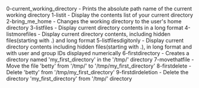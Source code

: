 0-current_working_directory - Prints the absolute path name of the current working directory
1-listit - Display the contents list of your current directory
2-bring_me_home - Changes the working directory to the user's home directory
3-listfiles - Display current directory contents in a long format
4-listmorefiles - Display current directory contents, including hidden files(starting with .) and long format
5-listfilesdigitonly - Display current directory contents including hidden files(starting with .), in long format and with user and group IDs displayed numerically
6-firstdirectory - Creates a directory named 'my_first_directory' in the '/tmp/' directory
7-movethatfile - Move the file 'betty' from '/tmp/' to '/tmp/my_first_directory'
8-firstdelete - Delete 'betty' from '/tmp/my_first_directory'
9-firstdirdeletion - Delete the directory 'my_first_directory' from '/tmp/' directory
